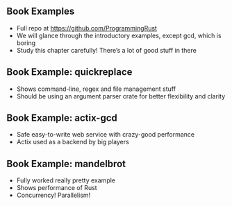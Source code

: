 ## Book Examples

* Full repo at https://github.com/ProgrammingRust
* We will glance through the introductory examples, except gcd, which is boring
* Study this chapter carefully! There’s a lot of good stuff in there

## Book Example: quickreplace

* Shows command-line, regex and file management stuff
* Should be using an argument parser crate for better flexibility and clarity

## Book Example: actix-gcd

* Safe easy-to-write web service with crazy-good performance
* Actix used as a backend by big players

## Book Example: mandelbrot

* Fully worked really pretty example
* Shows performance of Rust
* Concurrency! Parallelism!
